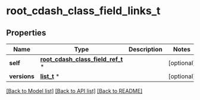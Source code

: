 # root_cdash_class_field_links_t

## Properties
Name | Type | Description | Notes
------------ | ------------- | ------------- | -------------
**self** | [**root_cdash_class_field_ref_t**](root_cdash_class_field_ref.md) \* |  | [optional] 
**versions** | [**list_t**](cdash_class_field_ref_version.md) \* |  | [optional] 

[[Back to Model list]](../README.md#documentation-for-models) [[Back to API list]](../README.md#documentation-for-api-endpoints) [[Back to README]](../README.md)


